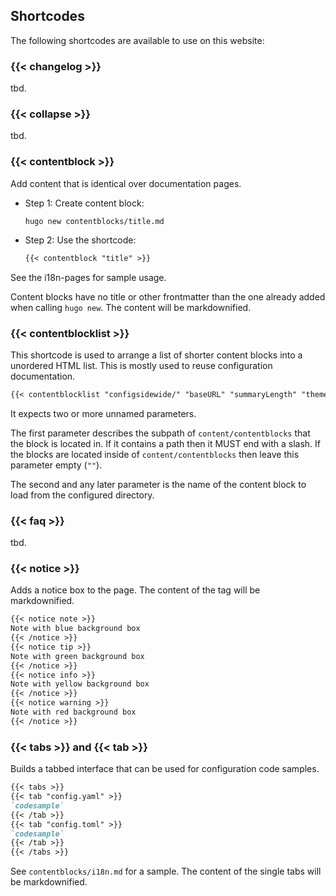 ## Shortcodes

The following shortcodes are available to use on this website:

### {{< changelog >}}

tbd.

### {{< collapse >}}

tbd.

### {{< contentblock >}}

Add content that is identical over documentation pages. 

-   Step 1: Create content block:
    ```shell script
    hugo new contentblocks/title.md
    ```

-   Step 2: Use the shortcode:
    ```markdown
    {{< contentblock "title" >}}
    ```

See the i18n-pages for sample usage.

Content blocks have no title or other frontmatter than the one already added when calling `hugo new`. The content will be markdownified.

### {{< contentblocklist >}}

This shortcode is used to arrange a list of shorter content blocks into a unordered HTML list. This is mostly used to reuse configuration documentation.

```markdown
{{< contentblocklist "configsidewide/" "baseURL" "summaryLength" "theme" "title" "googleAnalytics" "disqusShortname" >}}
```

It expects two or more unnamed parameters. 

The first parameter describes the subpath of `content/contentblocks` that the block is located in. If it contains a path then it MUST end with a slash. If the blocks are located inside of `content/contentblocks` then leave this parameter empty (`""`).

The second and any later parameter is the name of the content block to load from the configured directory.

### {{< faq >}}

tbd.

### {{< notice >}}

Adds a notice box to the page. The content of the tag will be markdownified.

```markdown
{{< notice note >}}
Note with blue background box
{{< /notice >}}
{{< notice tip >}}
Note with green background box
{{< /notice >}}
{{< notice info >}}
Note with yellow background box
{{< /notice >}}
{{< notice warning >}}
Note with red background box
{{< /notice >}}
```

### {{< tabs >}} and {{< tab >}}

Builds a tabbed interface that can be used for configuration code samples.

```markdown
{{< tabs >}}
{{< tab "config.yaml" >}}
`codesample`
{{< /tab >}}
{{< tab "config.toml" >}}
`codesample`
{{< /tab >}}
{{< /tabs >}}
```

See `contentblocks/i18n.md` for a sample. The content of the single tabs will be markdownified.
